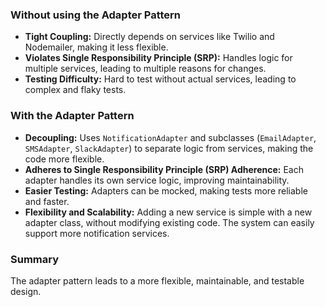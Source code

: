 ### Without using the Adapter Pattern
- **Tight Coupling:** Directly depends on services like Twilio and Nodemailer, making it less flexible.
- **Violates Single Responsibility Principle (SRP):** Handles logic for multiple services, leading to multiple reasons for changes.
- **Testing Difficulty:** Hard to test without actual services, leading to complex and flaky tests.

### With the Adapter Pattern 
- **Decoupling:** Uses `NotificationAdapter` and subclasses (`EmailAdapter`, `SMSAdapter`, `SlackAdapter`) to separate logic from services, making the code more flexible.
- **Adheres to Single Responsibility Principle (SRP) Adherence:** Each adapter handles its own service logic, improving maintainability.
- **Easier Testing:** Adapters can be mocked, making tests more reliable and faster.
- **Flexibility and Scalability:** Adding a new service is simple with a new adapter class, without modifying existing code. The system can easily support more notification services.

### Summary
The adapter pattern leads to a more flexible, maintainable, and testable design.